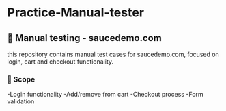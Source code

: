 # Practice-Manual-tester
## 🧪 Manual testing - saucedemo.com
this repository contains manual test cases for saucedemo.com, focused on login, cart and checkout functionality.
### 🎯 Scope
-Login functionality
-Add/remove from cart
-Checkout process
-Form validation
